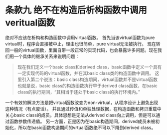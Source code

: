 # 条款九 绝不在构造后析构函数中调用veritual函数

绝对不应该在析构和构造函数中调用virtual函数。
首先当该virtual函数为pure virtual时，程序会直接被中止，理由也很简单，pure virtual无法被执行。
现在转回一般的virtual函数，里面自带一段正常的实现代码，也会暴露许多问题。现在我们用一个具体的继承关系来说明问题：

> 现在我们定义一个basic class和derived class，basic函数中定义一个具有一定实现代码的virtual函数，并在其basic class类的构造函数中调用。
> 这里引入第二个说法：basic class构造期间，virtual函数并不是virtual函数
> 也就是说，basic class的构造函数执行早于derived class函数，在basic class的执行期间，“其相当于还处于basic class的执行环境内。”

一个有效的解决方法是把virtual函数改变为non-virtual，从程序设计上避免出现这种情况（有点废话）。
并且通过传值和单独处理数据，在构造函数和拷贝重载中关心basic class的成员。具体思想是无法从derived class向上调用，但是可以通过函数参数传递值。
另一方面，正是因为在basic构造期间，derived成员未被初始化，所以在basic函数构造期间的vrtual函数绝不可以下降到derived class。